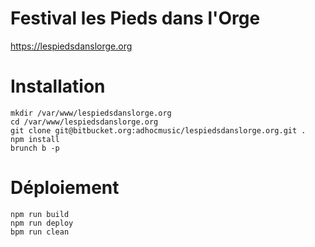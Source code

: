 # Festival les Pieds dans l'Orge

https://lespiedsdanslorge.org

# Installation

```
mkdir /var/www/lespiedsdanslorge.org
cd /var/www/lespiedsdanslorge.org
git clone git@bitbucket.org:adhocmusic/lespiedsdanslorge.org.git .
npm install
brunch b -p
```

# Déploiement

```
npm run build
npm run deploy
bpm run clean
```

